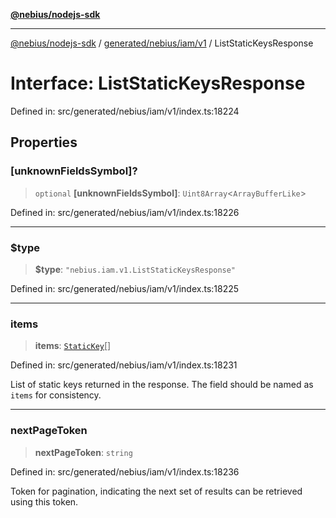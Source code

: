 [**@nebius/nodejs-sdk**](../../../../../README.md)

***

[@nebius/nodejs-sdk](../../../../../README.md) / [generated/nebius/iam/v1](../README.md) / ListStaticKeysResponse

# Interface: ListStaticKeysResponse

Defined in: src/generated/nebius/iam/v1/index.ts:18224

## Properties

### \[unknownFieldsSymbol\]?

> `optional` **\[unknownFieldsSymbol\]**: `Uint8Array`\<`ArrayBufferLike`\>

Defined in: src/generated/nebius/iam/v1/index.ts:18226

***

### $type

> **$type**: `"nebius.iam.v1.ListStaticKeysResponse"`

Defined in: src/generated/nebius/iam/v1/index.ts:18225

***

### items

> **items**: [`StaticKey`](StaticKey.md)[]

Defined in: src/generated/nebius/iam/v1/index.ts:18231

List of static keys returned in the response. The field should be named as `items` for consistency.

***

### nextPageToken

> **nextPageToken**: `string`

Defined in: src/generated/nebius/iam/v1/index.ts:18236

Token for pagination, indicating the next set of results can be retrieved using this token.
